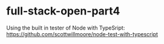 # full-stack-open-part4

Using the built in tester of Node with TypeSript:
https://github.com/scottwillmoore/node-test-with-typescript
